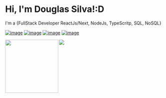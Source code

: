 <h1>Hi, I'm Douglas Silva!:D</h2>
<p>I'm a {FullStack Developer ReactJs/Next, NodeJs, TypeScritp, SQL, NoSQL}</p>
  
[![image](https://img.shields.io/badge/LinkedIn-0077B5?style=for-the-badge&logo=linkedin&logoColor=white)](https://www.linkedin.com/in/douglas-silva-926345147/)
[![image](https://img.shields.io/badge/Instagram-E4405F?style=for-the-badge&logo=instagram&logoColor=white)](https://www.instagram.com/dodo_odouglas/)
[![image](https://img.shields.io/badge/Twitter-1DA1F2?style=for-the-badge&logo=twitter&logoColor=white)](https://twitter.com/Ediigas1)
[![image](https://img.shields.io/badge/Microsoft_Outlook-0078D4?style=for-the-badge&logo=microsoft-outlook&logoColor=white)](mailto:douglas.edig@outlook.com)



<div>
  <img height="170" align="left" src="https://github-readme-stats.vercel.app/api?username=DouglasEdig&show_icons=true&theme=radical" />
  <img src="https://github-readme-stats.vercel.app/api/top-langs/?username=DouglasEdig&theme=radical" />
</div>
<br>
